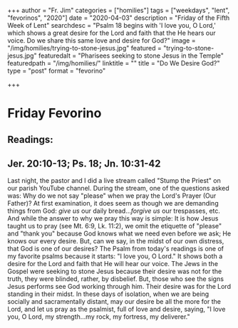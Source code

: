 +++
author = "Fr. Jim"
categories = ["homilies"]
tags = ["weekdays", "lent", "fevorinos", "2020"]
date = "2020-04-03"
description = "Friday of the Fifth Week of Lent"
searchdesc = "Psalm 18 begins with 'I love you, O Lord,' which shows a great desire for the Lord and faith that the He hears our voice. Do we share this same love and desire for God?"
image = "/img/homilies/trying-to-stone-jesus.jpg"
featured = "trying-to-stone-jesus.jpg"
featuredalt = "Pharisees seeking to stone Jesus in the Temple"
featuredpath = "/img/homilies/"
linktitle = ""
title = "Do We Desire God?"
type = "post"
format = "fevorino"

+++

# Friday Fevorino  
## Readings:  
## Jer. 20:10-13; Ps. 18; Jn. 10:31-42

Last night, the pastor and I did a live stream called "Stump the Priest" on our parish YouTube channel. During the stream, one of the questions asked was: Why do we not say "please" when we pray the Lord's Prayer (Our Father)? At first examination, it does seem as though we are demanding things from God: *give us* our daily bread...*forgive us* our trespasses, etc. And while the answer to why we pray this way is simple: It is how Jesus taught us to pray (see Mt. 6:9, Lk. 11:2), we omit the etiquette of "please" and "thank you" because God knows what we need even before we ask; He knows our every desire. But, can we say, in the midst of our own distress, that God is one of our desires? The Psalm from today's readings is one of my favorite psalms because it starts: "I love you, O Lord." It shows both a desire for the Lord and faith that He will hear our voice. The Jews in the Gospel were seeking to stone Jesus because their desire was not for the truth, they were blinded, rather, by disbelief. But, those who see the signs Jesus performs see God working through him. Their desire was for the Lord standing in their midst. In these days of isolation, when we are being socially and sacramentally distant, may our desire be all the more for the Lord, and let us pray as the psalmist, full of love and desire, saying, "I love you, O Lord, my strength...my rock, my fortress, my deliverer."